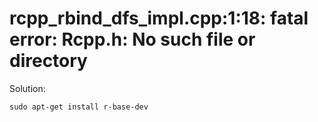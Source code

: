 # rcpp_rbind_dfs_impl.cpp:1:18: fatal error: Rcpp.h: No such file or directory

Solution:

```
sudo apt-get install r-base-dev
```
